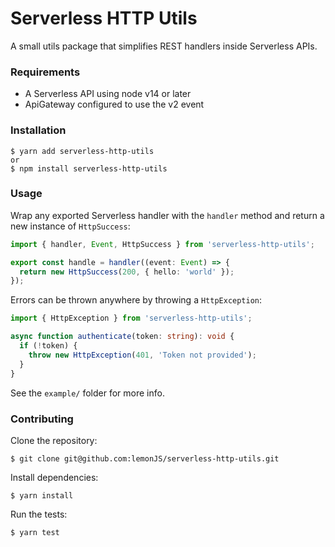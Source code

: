 # Serverless HTTP Utils

A small utils package that simplifies REST handlers inside Serverless APIs.

### Requirements
- A Serverless API using node v14 or later
- ApiGateway configured to use the v2 event

### Installation
```shell
$ yarn add serverless-http-utils
or
$ npm install serverless-http-utils
```

### Usage
Wrap any exported Serverless handler with the `handler` method and return a new instance of `HttpSuccess`:
```typescript
import { handler, Event, HttpSuccess } from 'serverless-http-utils';

export const handle = handler((event: Event) => {
  return new HttpSuccess(200, { hello: 'world' });
});
```
Errors can be thrown anywhere by throwing a `HttpException`:
```typescript
import { HttpException } from 'serverless-http-utils';

async function authenticate(token: string): void {
  if (!token) {
    throw new HttpException(401, 'Token not provided');
  }
}
```
See the `example/` folder for more info.

### Contributing
Clone the repository:
```shell
$ git clone git@github.com:lemonJS/serverless-http-utils.git
```
Install dependencies:
```shell
$ yarn install
```
Run the tests:
```shell
$ yarn test
```
